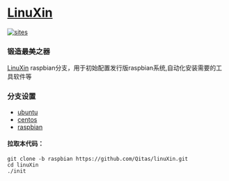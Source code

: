 ﻿
# [LinuXin](https://github.com/Qitas/LinuXin)

[![sites](http://182.61.61.133//resources/qitas.png)](http://www.qitas.cn) 
### 锻造最美之器

[LinuXin](https://github.com/Qitas/LinuXin) raspbian分支，用于初始配置发行版raspbian系统,自动化安装需要的工具软件等

### 分支设置

* [ubuntu](https://github.com/Qitas/LinuXin)
* [centos](https://github.com/Qitas/LinuXin/tree/centos)
* [raspbian](https://github.com/Qitas/LinuXin/tree/raspbian)

#### 拉取本代码：

```
git clone -b raspbian https://github.com/Qitas/linuXin.git
cd linuXin
./init
```


